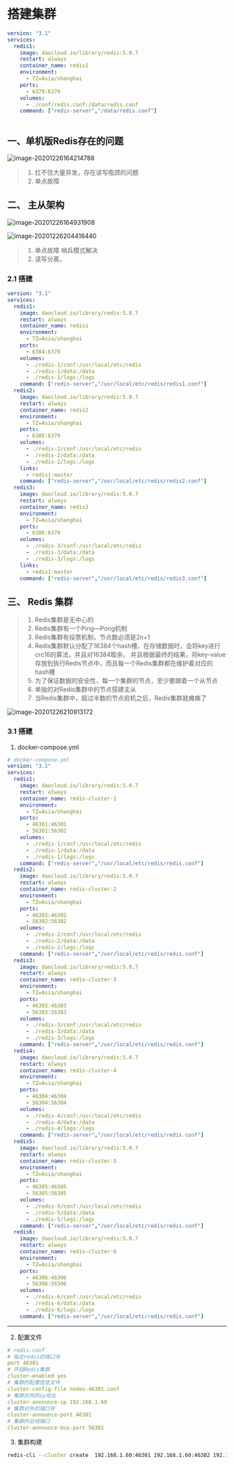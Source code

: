 # 搭建集群

```yml
version: "3.1"
services:
  redis1:
    image: daocloud.io/library/redis:5.0.7
    restart: always
    container_name: redis1
    environment:
      - TZ=Asia/shanghai
    ports:
      - 6379:6379
    volumes:
      - ./conf/redis.conf:/data/redis.conf
    command: ["redis-server","/data/redis.conf"]
    
```

## 一、单机版Redis存在的问题

![image-20201226164214788](image-20201226164214788.png)

> 1. 扛不住大量并发，存在读写瓶颈的问题
> 2. 单点故障

## 二、 主从架构

![image-20201226164931908](image-20201226164931908.png)

![image-20201226204418440](image-20201226204418440.png)



> 1.  单点故障 哨兵模式解决
> 2. 读写分离，

### 2.1 搭建

```yml
version: "3.1"
services:
  redis1:
    image: daocloud.io/library/redis:5.0.7
    restart: always
    container_name: redis1
    environment:
      - TZ=Asia/shanghai
    ports:
      - 6384:6379
    volumes:
      - ./redis-1/conf:/usr/local/etc/redis
      - ./redis-1/data:/data
      - ./redis-1/logs:/logs
    command: ["redis-server","/usr/local/etc/redis/redis1.conf"]
  redis2:
    image: daocloud.io/library/redis:5.0.7
    restart: always
    container_name: redis2
    environment:
      - TZ=Asia/shanghai
    ports:
      - 6385:6379
    volumes:
      - ./redis-2/conf:/usr/local/etc/redis
      - ./redis-2/data:/data
      - ./redis-2/logs:/logs
    links:
      - redis1:master
    command: ["redis-server","/usr/local/etc/redis/redis2.conf"]
  redis3:
    image: daocloud.io/library/redis:5.0.7
    restart: always
    container_name: redis3
    environment:
      - TZ=Asia/shanghai
    ports:
      - 6386:6379
    volumes:
      - ./redis-3/conf:/usr/local/etc/redis
      - ./redis-3/data:/data
      - ./redis-3/logs:/logs
    links:
      - redis1:master
    command: ["redis-server","/usr/local/etc/redis/redis3.conf"]
```

## 三、 Redis 集群

> 1.  Redis集群是无中心的
> 2.  Redis集群有一个Ping—Pong机制
> 3.  Redis集群有投票机制，节点数必须是2n+1
> 4.  Redis集群默认分配了16384个hash槽，在存储数据时，会将key进行crc16的算法，并且对16384取余，  并且根据最终的结果，将key-value存放到执行Redis节点中，而且每一个Redis集群都在维护着对应的hash槽
> 5.  为了保证数据的安全性，每一个集群的节点，至少要跟着一个从节点
> 6.  单独的对Redis集群中的节点搭建主从
> 7.  当Redis集群中，超过半数的节点宕机之后，Redis集群就瘫痪了

![image-20201226210913172](image-20201226210913172.png)

### 3.1 搭建

1. docker-compose.yml

```yml
# docker-compose.yml
version: "3.1"
services:
  redis1:
    image: daocloud.io/library/redis:5.0.7
    restart: always
    container_name: redis-cluster-1
    environment:
      - TZ=Asia/shanghai
    ports:
      - 46301:46301
      - 56301:56301
    volumes:
      - ./redis-1/conf:/usr/local/etc/redis
      - ./redis-1/data:/data
      - ./redis-1/logs:/logs
    command: ["redis-server","/usr/local/etc/redis/redis.conf"]
  redis2:
    image: daocloud.io/library/redis:5.0.7
    restart: always
    container_name: redis-cluster-2
    environment:
      - TZ=Asia/shanghai
    ports:
      - 46302:46302
      - 56302:56302
    volumes:
      - ./redis-2/conf:/usr/local/etc/redis
      - ./redis-2/data:/data
      - ./redis-2/logs:/logs
    command: ["redis-server","/usr/local/etc/redis/redis.conf"]
  redis3:
    image: daocloud.io/library/redis:5.0.7
    restart: always
    container_name: redis-cluster-3
    environment:
      - TZ=Asia/shanghai
    ports:
      - 46303:46303
      - 56303:56303
    volumes:
      - ./redis-3/conf:/usr/local/etc/redis
      - ./redis-3/data:/data
      - ./redis-3/logs:/logs
    command: ["redis-server","/usr/local/etc/redis/redis.conf"]
  redis4:
    image: daocloud.io/library/redis:5.0.7
    restart: always
    container_name: redis-cluster-4
    environment:
      - TZ=Asia/shanghai
    ports:
      - 46304:46304
      - 56304:56304
    volumes:
      - ./redis-4/conf:/usr/local/etc/redis
      - ./redis-4/data:/data
      - ./redis-4/logs:/logs
    command: ["redis-server","/usr/local/etc/redis/redis.conf"]
  redis5:
    image: daocloud.io/library/redis:5.0.7
    restart: always
    container_name: redis-cluster-5
    environment:
      - TZ=Asia/shanghai
    ports:
      - 46305:46305
      - 56305:56305
    volumes:
      - ./redis-5/conf:/usr/local/etc/redis
      - ./redis-5/data:/data
      - ./redis-5/logs:/logs
    command: ["redis-server","/usr/local/etc/redis/redis.conf"]
  redis6:
    image: daocloud.io/library/redis:5.0.7
    restart: always
    container_name: redis-cluster-6
    environment:
      - TZ=Asia/shanghai
    ports:
      - 46306:46306
      - 56306:56306
    volumes:
      - ./redis-6/conf:/usr/local/etc/redis
      - ./redis-6/data:/data
      - ./redis-6/logs:/logs
    command: ["redis-server","/usr/local/etc/redis/redis.conf"]
```

---

2. 配置文件

```yml
# redis.conf
# 指定redis的端口号
port 46301
# 开启Redis集群
cluster-enabled yes
# 集群的配置信息文件
cluster-config-file nodes-46301.conf
# 集群对外的ip地址
cluster-announce-ip 192.168.1.60
# 集群对外的端口号
cluster-announce-port 46301
# 集群的总线端口
cluster-announce-bus-port 56301
```

3. 集群构建

```bash
redis-cli --cluster create  192.168.1.60:46301 192.168.1.60:46302 192.168.1.60:46303 192.168.1.60:46304 192.168.1.60:46305 192.168.1.60:46306 --cluster-replicas 1
```

